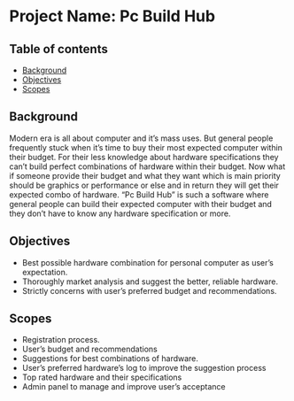 # Project Name: Pc Build Hub

## Table of contents
* [Background](#background)
* [Objectives](#objectives)
* [Scopes](#scopes)

## Background
Modern era is all about computer and it’s mass uses. But general people frequently stuck when it’s time to buy their most expected computer within their budget. For their less knowledge about hardware specifications they can’t build perfect combinations of hardware within their budget. Now what if someone provide their budget and what they want which is main priority should be graphics or performance or else and in return they will get their expected combo of hardware. “Pc Build Hub” is such a software where general people can build their expected computer with their budget and they don’t have to know any hardware specification or more.
	
## Objectives
*	Best possible hardware combination for personal computer as user’s expectation.
*	Thoroughly market analysis and suggest the better, reliable hardware.
*	Strictly concerns with user’s preferred budget and recommendations.

## Scopes
*	Registration process.
*	User’s budget and recommendations
*	Suggestions for best combinations of hardware.
*	User’s preferred hardware’s log to improve the suggestion process 
*	Top rated hardware and their specifications
*	Admin panel to manage and improve user’s acceptance
